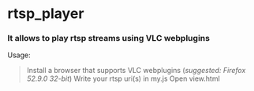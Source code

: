 # rtsp_player
### It allows to play rtsp streams using VLC webplugins

Usage:

> Install a browser that supports VLC webplugins (*suggested: Firefox 52.9.0 32-bit*)
> Write your rtsp uri(s) in my.js
> Open view.html

